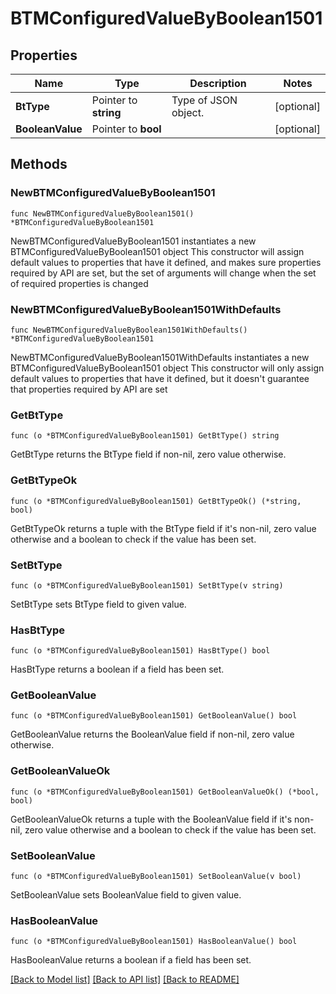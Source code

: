# BTMConfiguredValueByBoolean1501

## Properties

Name | Type | Description | Notes
------------ | ------------- | ------------- | -------------
**BtType** | Pointer to **string** | Type of JSON object. | [optional] 
**BooleanValue** | Pointer to **bool** |  | [optional] 

## Methods

### NewBTMConfiguredValueByBoolean1501

`func NewBTMConfiguredValueByBoolean1501() *BTMConfiguredValueByBoolean1501`

NewBTMConfiguredValueByBoolean1501 instantiates a new BTMConfiguredValueByBoolean1501 object
This constructor will assign default values to properties that have it defined,
and makes sure properties required by API are set, but the set of arguments
will change when the set of required properties is changed

### NewBTMConfiguredValueByBoolean1501WithDefaults

`func NewBTMConfiguredValueByBoolean1501WithDefaults() *BTMConfiguredValueByBoolean1501`

NewBTMConfiguredValueByBoolean1501WithDefaults instantiates a new BTMConfiguredValueByBoolean1501 object
This constructor will only assign default values to properties that have it defined,
but it doesn't guarantee that properties required by API are set

### GetBtType

`func (o *BTMConfiguredValueByBoolean1501) GetBtType() string`

GetBtType returns the BtType field if non-nil, zero value otherwise.

### GetBtTypeOk

`func (o *BTMConfiguredValueByBoolean1501) GetBtTypeOk() (*string, bool)`

GetBtTypeOk returns a tuple with the BtType field if it's non-nil, zero value otherwise
and a boolean to check if the value has been set.

### SetBtType

`func (o *BTMConfiguredValueByBoolean1501) SetBtType(v string)`

SetBtType sets BtType field to given value.

### HasBtType

`func (o *BTMConfiguredValueByBoolean1501) HasBtType() bool`

HasBtType returns a boolean if a field has been set.

### GetBooleanValue

`func (o *BTMConfiguredValueByBoolean1501) GetBooleanValue() bool`

GetBooleanValue returns the BooleanValue field if non-nil, zero value otherwise.

### GetBooleanValueOk

`func (o *BTMConfiguredValueByBoolean1501) GetBooleanValueOk() (*bool, bool)`

GetBooleanValueOk returns a tuple with the BooleanValue field if it's non-nil, zero value otherwise
and a boolean to check if the value has been set.

### SetBooleanValue

`func (o *BTMConfiguredValueByBoolean1501) SetBooleanValue(v bool)`

SetBooleanValue sets BooleanValue field to given value.

### HasBooleanValue

`func (o *BTMConfiguredValueByBoolean1501) HasBooleanValue() bool`

HasBooleanValue returns a boolean if a field has been set.


[[Back to Model list]](../README.md#documentation-for-models) [[Back to API list]](../README.md#documentation-for-api-endpoints) [[Back to README]](../README.md)


